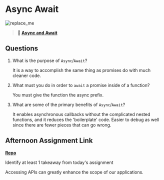 # Async Await

![replace_me](https://codeworks.blob.core.windows.net/public/assets/img/illustrations/placeholder.svg)

> **📖 [Async and Await](https://codeworksacademy.com/fs-student-guide/resources/wk4/03-Async-Await)**

## Questions

1. What is the purpose of `Async`/`Await`?

    It is a way to accomplish the same thing as promises do with much cleaner code.

2. What must you do in order to  `await` a promise inside of a function?

    You must give the function the async prefix.

3. What are some of the primary benefits of `Async`/`Await`?

    It enables asynchronous callbacks without the complicated nested functions, and it reduces the 'boilerplate' code. 
    Easier to debug as well since there are fewer pieces that can go wrong.

## Afternoon Assignment Link

**[Repo](https://zacgamble.github.io/pokedex/)**

Identify at least 1 takeaway from today's assignment

Accessing APIs can greatly enhance the scope of our applications.
